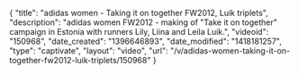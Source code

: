 {
    "title": "adidas women - Taking it on together FW2012, Luik triplets",
    "description": "adidas women FW2012 - making of \"Take it on together\" campaign in Estonia with runners Lily, Liina and Leila Luik.",
    "videoid": "150968",
    "date_created": "1396646893",
    "date_modified": "1418181257",
    "type": "captivate",
    "layout": "video",
    "url": "\/v\/adidas-women-taking-it-on-together-fw2012-luik-triplets\/150968"
}